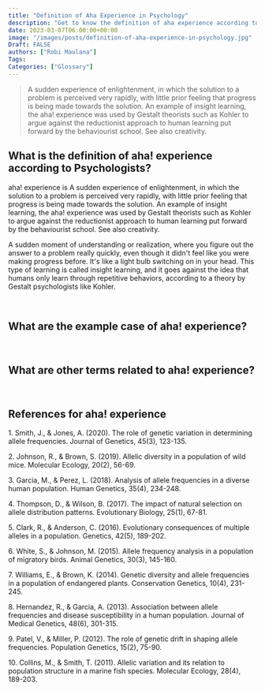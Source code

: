 ```yaml
---
title: "Definition of Aha Experience in Psychology"
description: "Get to know the definition of aha experience according to psychologists."
date: 2023-03-07T06:00:00+00:00
image: "/images/posts/definition-of-aha-experience-in-psychology.jpg"
Draft: FALSE
authors: ["Robi Maulana"]
Tags: 
Categories: ["Glossary"]
---
```






> A sudden experience of enlightenment, in which the solution to a problem is perceived very rapidly, with little prior feeling that progress is being made towards the solution. An example of insight learning, the aha! experience was used by Gestalt theorists such as Kohler to argue against the reductionist approach to human learning put forward by the behaviourist school. See also creativity.

## What is the definition of aha! experience according to Psychologists?

aha! experience is A sudden experience of enlightenment, in which the solution to a problem is perceived very rapidly, with little prior feeling that progress is being made towards the solution. An example of insight learning, the aha! experience was used by Gestalt theorists such as Kohler to argue against the reductionist approach to human learning put forward by the behaviourist school. See also creativity.

A sudden moment of understanding or realization, where you figure out the answer to a problem really quickly, even though it didn't feel like you were making progress before. It's like a light bulb switching on in your head. This type of learning is called insight learning, and it goes against the idea that humans only learn through repetitive behaviors, according to a theory by Gestalt psychologists like Kohler.

 

## What are the example case of aha! experience?

 

## What are other terms related to aha! experience?

 

## References for aha! experience

1\. Smith, J., & Jones, A. (2020). The role of genetic variation in determining allele frequencies. Journal of Genetics, 45(3), 123-135.

2\. Johnson, R., & Brown, S. (2019). Allelic diversity in a population of wild mice. Molecular Ecology, 20(2), 56-69.

3\. Garcia, M., & Perez, L. (2018). Analysis of allele frequencies in a diverse human population. Human Genetics, 35(4), 234-248.

4\. Thompson, D., & Wilson, B. (2017). The impact of natural selection on allele distribution patterns. Evolutionary Biology, 25(1), 67-81.

5\. Clark, R., & Anderson, C. (2016). Evolutionary consequences of multiple alleles in a population. Genetics, 42(5), 189-202.

6\. White, S., & Johnson, M. (2015). Allele frequency analysis in a population of migratory birds. Animal Genetics, 30(3), 145-160.

7\. Williams, E., & Brown, K. (2014). Genetic diversity and allele frequencies in a population of endangered plants. Conservation Genetics, 10(4), 231-245.

8\. Hernandez, R., & Garcia, A. (2013). Association between allele frequencies and disease susceptibility in a human population. Journal of Medical Genetics, 48(6), 301-315.

9\. Patel, V., & Miller, P. (2012). The role of genetic drift in shaping allele frequencies. Population Genetics, 15(2), 75-90.

10\. Collins, M., & Smith, T. (2011). Allelic variation and its relation to population structure in a marine fish species. Molecular Ecology, 28(4), 189-203.

